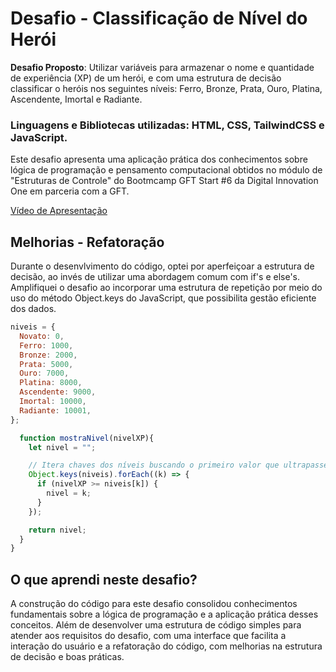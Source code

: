 # Desafio - Classificação de Nível do Herói

**Desafio Proposto**: Utilizar variáveis para armazenar o nome e quantidade de experiência (XP) de um herói, e com uma estrutura de decisão 
classificar o heróis nos seguintes níveis: Ferro, Bronze, Prata, Ouro, Platina, Ascendente, Imortal e Radiante. 

### Linguagens e Bibliotecas utilizadas: HTML, CSS, TailwindCSS e JavaScript.

Este desafio apresenta uma aplicação prática dos conhecimentos sobre lógica de programação e pensamento computacional obtidos no módulo de "Estruturas de Controle" do Bootmcamp GFT Start #6 da Digital Innovation One em parceria com a GFT.

[Vídeo de Apresentação](https://youtu.be/PWiHGfmYIqE?si=W2lkBjnH2ro4d8qq)

## Melhorias - Refatoração 

Durante o desenvlvimento do código, optei por aperfeiçoar a estrutura de decisão, ao invés de utilizar uma abordagem comum com if's e else's. Amplifiquei o desafio
ao incorporar uma estrutura de repetição por meio do uso do método Object.keys do JavaScript, que possibilita gestão eficiente dos dados.

```javascript
niveis = {
  Novato: 0,
  Ferro: 1000,
  Bronze: 2000,
  Prata: 5000,
  Ouro: 7000,
  Platina: 8000,
  Ascendente: 9000,
  Imortal: 10000,
  Radiante: 10001,
};

  function mostraNivel(nivelXP){
    let nivel = "";

    // Itera chaves dos níveis buscando o primeiro valor que ultrapasse o XP do jogador
    Object.keys(niveis).forEach((k) => {
      if (nivelXP >= niveis[k]) {
        nivel = k;
      }
    });

    return nivel;
  }
}
```

## O que aprendi neste desafio?
A construção do código para este desafio consolidou conhecimentos fundamentais sobre a lógica de programação e a aplicação prática desses conceitos. 
Além de desenvolver uma estrutura de código simples para atender aos requisitos do desafio, com uma interface que facilita a interação do usuário e 
a refatoração do código, com melhorias na estrutura de decisão e boas práticas.



